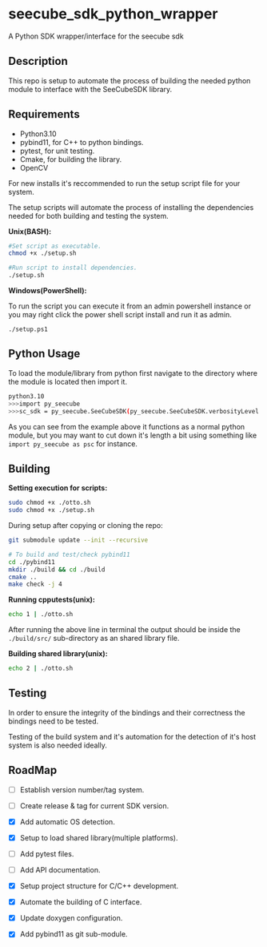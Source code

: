 # seecube_sdk_python_wrapper
A Python SDK wrapper/interface for the seecube sdk

## Description

This repo is setup to automate the process of building the needed python module
to interface with the SeeCubeSDK library.


## Requirements

- Python3.10
- pybind11, for C++ to python bindings.
- pytest, for unit testing.
- Cmake, for building the library.
- OpenCV

For new installs it's reccommended to run the setup script file for your 
system.

The setup scripts will automate the process of installing the dependencies
needed for both building and testing the system.

**Unix(BASH):**
```sh
#Set script as executable.
chmod +x ./setup.sh

#Run script to install dependencies.
./setup.sh
```

**Windows(PowerShell):**

To run the script you can execute it from an admin powershell instance or you
may right click the power shell script install and run it as admin.

```
./setup.ps1
```

## Python Usage

To load the module/library from python first navigate to the directory where
the module is located then import it.

```sh
python3.10
>>>import py_seecube
>>>sc_sdk = py_seecube.SeeCubeSDK(py_seecube.SeeCubeSDK.verbosityLevel.info, 1)
```

As you can see from the example above it functions as a normal python module, 
but you may want to cut down it's length a bit using something like
`import py_seecube as psc` for instance.

## Building 

**Setting execution for scripts:**
```sh
sudo chmod +x ./otto.sh
sudo chmod +x ./setup.sh

```

During setup after copying or cloning the repo:

```sh
git submodule update --init --recursive

# To build and test/check pybind11
cd ./pybind11
mkdir ./build && cd ./build
cmake ..
make check -j 4

```

**Running cpputests(unix):**
```sh
echo 1 | ./otto.sh
```
After running the above line in terminal the output should be inside the
`./build/src/` sub-directory as an shared library file.


**Building shared library(unix):**
```sh
echo 2 | ./otto.sh
```


## Testing

In order to ensure the integrity of the bindings and their correctness the
bindings need to be tested.

Testing of the build system and it's automation for the detection of it's host 
system is also needed ideally.




## RoadMap

- [ ] Establish version number/tag system.
- [ ] Create release & tag for current SDK version.
- [X] Add automatic OS detection.
- [X] Setup to load shared library(multiple platforms).
- [ ] Add pytest files.
- [ ] Add API documentation.
- [X] Setup project structure for C/C++ development.
- [X] Automate the building of C interface.
- [X] Update doxygen configuration.
- [X] Add pybind11 as git sub-module.


